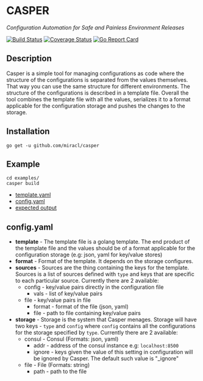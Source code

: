 # CASPER
_Configuration Automation for Safe and Painless Environment Releases_

[![Build Status](https://secure.travis-ci.org/miracl/casper.png?branch=master)](https://travis-ci.org/miracl/casper?branch=master)
[![Coverage Status](https://coveralls.io/repos/miracl/casper/badge.svg?branch=master&service=github)](https://coveralls.io/github/miracl/casper?branch=master)
[![Go Report Card](https://goreportcard.com/badge/github.com/miracl/casper)](https://goreportcard.com/report/github.com/miracl/casper)

## Description

Casper is a simple tool for managing configurations as code where the structure of the configurations is separated from the values themselves. That way you can use the same structure for different environments. The structure of the configurations is described in a template file. Overall the tool combines the template file with all the values, serializes it to a format applicable for the configuration storage and pushes the changes to the storage.

## Installation

```
go get -u github.com/miracl/casper
```

## Example
```
cd examples/
casper build
```
* [template.yaml](/example/template.yaml)
* [config.yaml](/example/config.yaml)
* [expected output](/example/output.yaml)

## config.yaml

* **template** - The template file is a golang template. The end product of the template file and the values should be of a format applicable for the configuration storage (e.g: json, yaml for key/value stores)
* **format** - Format of the template. It depends on the storage configures.
* **sources** - Sources are the thing containing the keys for the template. Sources is a list of sources defined with `type` and keys that are specific to each particular source. Currently there are 2 available:
	* config - key/value pairs directly in the configuration file
		* vals - list of key/value pairs
	* file - key/value pairs in file
		* format - format of the file (json, yaml)
		* file - path to file containing key/value pairs
* **storage** - Storage is the system that Casper menages. Storage will have two keys - `type` and `config` where `config` contains all the configurations for the storage specified by `type`. Currently there are 2 available:
	* consul - Consul (Formats: json, yaml)
		* addr - address of the consul instance e.g: `localhost:8500`
		* ignore - keys given the value of this setting in configuration will be ignored by Casper. The default such value is "_ignore"
	* file - File (Formats: string)
		* path - path to the file
